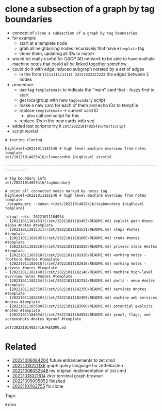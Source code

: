 # clone a subsection of a graph by tag boundaries

- concept of `clone a subsection of a graph by tag boundaries`
- for example
  - start at a template node
  - grab all neighboring nodes recursively that have `#template` tag
  - clone them, updating all IDs to match
- would be really useful for OSCP AD network to be able to have multiple machine notes that could all be linked together somehow
- could do it with edge induced subgraph notated by a set of edges
  - in the form `11111111111111 22222222222222` the edges between 2 nodes
- procedure
  - use tag `templatemain` to indicate the "main" card that - fuzzy find to start
  - get localgroup with new `tagboundary` script
  - make a new card for each of them and echo IDs to tempfile
  - replace `templatemain` -> current card ID
    - also call sed script for this
  - replace IDs in the new cards with sed
- added test script to try it `zet/20221014025416/testscript`
- script works!

```
# testing cloning

highlevel=20221011182140 # high level machine overview from notes template
zet/20221014025416/clonecardto $highlevel $testid

--------------------------------------------------------------------------------

# tag boundary info
zet/20221014025416/tagboundary

# print all connected nodes marked by notes tag
highlevel=20221011182140 # high level machine overview from notes template
./graphquery --human <(zet/20221014025416/tagboundary $highlevel template)

[diag] refs  20221011184954 
- [20221011181453](/zet/20221011181453/README.md) exploit path #todo #idea #notes #template
- [20221011181531](/zet/20221011181531/README.md) steps #notes #template
- [20221011181605](/zet/20221011181605/README.md) creds #notes #template
- [20221011181820](/zet/20221011181820/README.md) privesc steps #notes #template
- [20221011181920](/zet/20221011181920/README.md) working notes - foothold #notes #template
- [20221011182016](/zet/20221011182016/README.md) working notes - privesc #notes #template
- [20221011182140](/zet/20221011182140/README.md) machine high-level overview notes #notes #template
- [20221011182254](/zet/20221011182254/README.md) ports - enum #notes #template
- [20221011182350](/zet/20221011182350/README.md) services #notes #template
- [20221011182459](/zet/20221011182459/README.md) machine web services #notes #template
- [20221011183500](/zet/20221011183500/README.md) potential exploits #notes #template
- [20221011184954](/zet/20221011184954/README.md) proof, flags, and screenshots #notes #proof #template

```

` zet/20221014025416/README.md `

# Related

- [20221006084204](/zet/20221006084204/README.md) future enhancements to zet cmd
- [20221013221136](/zet/20221013221136/README.md) graph query language for zettelkasten
- [20221006032546](/zet/20221006032546/README.md) my original implementation of zet cmd
- [20221013021614](/zet/20221013021614/README.md) zkvr terminal graph browser
- [20221009095853](/zet/20221009095853/README.md) finished
- [20221101163755](/zet/20221101163755/README.md) fix clone

Tags:

    #idea
